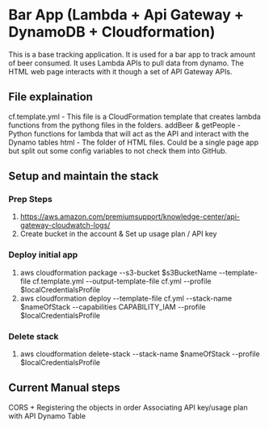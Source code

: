 # Bar App (Lambda + Api Gateway + DynamoDB + Cloudformation)

This is a base tracking application. It is used for a bar app to track amount of beer consumed. It uses Lambda APIs to pull data from dynamo. The HTML web page interacts with it though a set of API Gateway APIs.

## File explaination
cf.template.yml - This file is a CloudFormation template that creates lambda functions from the pythong files in the folders.
addBeer & getPeople - Python functions for lambda that will act as the API and interact with the Dynamo tables
html - The folder of HTML files. Could be a single page app but split out some config variables to not check them into GitHub.

## Setup and maintain the stack

### Prep Steps
1. https://aws.amazon.com/premiumsupport/knowledge-center/api-gateway-cloudwatch-logs/
2. Create bucket in the account & Set up usage plan / API key

### Deploy initial app
1. aws cloudformation package --s3-bucket $s3BucketName --template-file cf.template.yml --output-template-file cf.yml --profile $localCredentialsProfile
2. aws cloudformation deploy --template-file cf.yml --stack-name $nameOfStack --capabilities CAPABILITY_IAM --profile $localCredentialsProfile

### Delete stack
1. aws cloudformation delete-stack --stack-name $nameOfStack  --profile $localCredentialsProfile


## Current Manual steps
CORS + Registering the objects in order
Associating API key/usage plan with API
Dynamo Table



